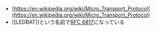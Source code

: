- [https://en.wikipedia.org/wiki/Micro_Transport_Protocol](https://en.wikipedia.org/wiki/Micro_Transport_Protocol)
- [[LEDBAT]]という名前で[RFC 6817](https://datatracker.ietf.org/doc/html/rfc6817)になっている

